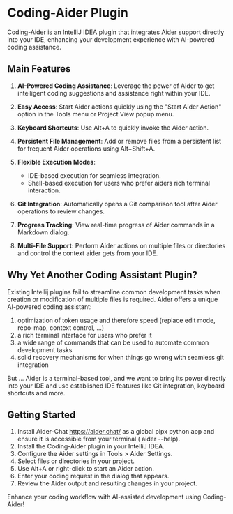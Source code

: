 # Coding-Aider Plugin

Coding-Aider is an IntelliJ IDEA plugin that integrates Aider support directly into your IDE, enhancing your development
experience with AI-powered coding assistance.

## Main Features

1. **AI-Powered Coding Assistance**: Leverage the power of Aider to get intelligent coding suggestions and assistance
   right within your IDE.

2. **Easy Access**: Start Aider actions quickly using the "Start Aider Action" option in the Tools menu or Project View
   popup menu.

3. **Keyboard Shortcuts**: Use Alt+A to quickly invoke the Aider action.

4. **Persistent File Management**: Add or remove files from a persistent list for frequent Aider operations using
   Alt+Shift+A.

5. **Flexible Execution Modes**:
    - IDE-based execution for seamless integration.
    - Shell-based execution for users who prefer aiders rich terminal interaction.

6. **Git Integration**: Automatically opens a Git comparison tool after Aider operations to review changes.

7. **Progress Tracking**: View real-time progress of Aider commands in a Markdown dialog.

8. **Multi-File Support**: Perform Aider actions on multiple files or directories and control the context aider gets
   from your IDE.

## Why Yet Another Coding Assistant Plugin?

Existing Intellij plugins fail to streamline common development tasks when creation or modification of multiple files is
required.
Aider offers a unique AI-powered coding assistant:

1. optimization of token usage and therefore speed (replace edit mode, repo-map, context control, ...)
2. a rich terminal interface for users who prefer it
3. a wide range of commands that can be used to automate common development tasks
4. solid recovery mechanisms for when things go wrong with seamless git integration

But ... Aider is a terminal-based tool, and we want to bring its power directly into your IDE and use established IDE
features like Git integration, keyboard shortcuts and more.

## Getting Started

1. Install Aider-Chat https://aider.chat/ as a global pipx python app and ensure it is accessible from your terminal (
   aider --help).
2. Install the Coding-Aider plugin in your IntelliJ IDEA.
3. Configure the Aider settings in Tools > Aider Settings.
4. Select files or directories in your project.
5. Use Alt+A or right-click to start an Aider action.
6. Enter your coding request in the dialog that appears.
7. Review the Aider output and resulting changes in your project.

Enhance your coding workflow with AI-assisted development using Coding-Aider!
